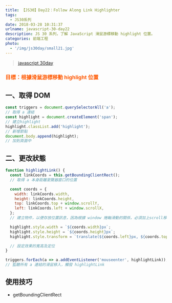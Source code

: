 ```yaml
---
title: 【JS30】Day22：Follow Along Link Highlighter
tags:
  - JS30系列
date: 2018-03-28 10:31:37
urlname: javascript-30-day22
description: JS 30 系列，了解 JavaScript 滑鼠游標移動 highlight 位置。
categories: 前端工程
photo:
  - '/img/js30day/small21.jpg'
---
```


> [javascript 30day](https://javascript30.com/)

<!-- more -->

### <span style="color:#ff5900">目標：根據滑鼠游標移動 highlight 位置</span>

## 一、取得 DOM

```js
const triggers = document.querySelectorAll('a');
// 取得 a 連結
const highlight = document.createElement('span');
// 建立highlight
highlight.classList.add('highlight');
// 新增節點
document.body.append(highlight);
// 加到頁面中
```

## 二、更改狀態

```js
function highlightLink() {
  const linkCoords = this.getBoundingClientRect();
  // 取得 a 本身距離瀏覽器窗口的位置

  const coords = {
    width: linkCoords.width,
    height: linkCoords.height,
    top: linkCoords.top + window.scrollY,
    left: linkCoords.left + window.scrollX,
  };
  // 建立物件，以便存放位置訊息，因為根據 window 捲軸滑動的關係，必須加上scroll移動值。

  highlight.style.width = `${coords.width}px`;
  highlight.style.height = `${coords.height}px`;
  highlight.style.transform = `translate(${coords.left}px, ${coords.top}px)`;

  // 設定效果的寬高及定位
}

triggers.forEach(a => a.addEventListener('mouseenter', highlightLink));
// 監聽所有 a 連結的滑鼠移入，觸發 highlightLink
```

## 使用技巧

- getBoundingClientRect
